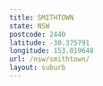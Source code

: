 ```yaml
---
title: SMITHTOWN
state: NSW
postcode: 2440
latitude: -30.375791
longitude: 153.019648
url: /nsw/smithtown/
layout: suburb
---
```

